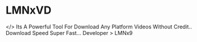 # LMNxVD
&lt;/> Its A Powerful Tool For Download Any Platform Videos Without Credit..  Download Speed Super Fast... Developer > LMNx9
